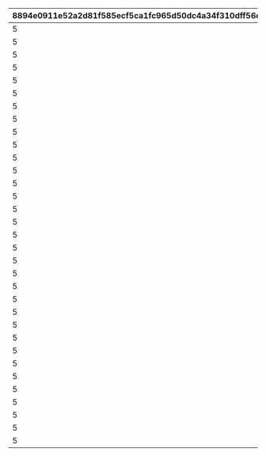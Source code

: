 |8894e0911e52a2d81f585ecf5ca1fc965d50dc4a34f310dff56ef50bc11573c7|295887ce008be7ab509cfe0fcd2de75a0375b27dd6806e60cee1ec394e28c1ef|a1fed0fa59ffce1a8772bbecfcc3d0301b660c53f5b6ae78008b6c603076fca3|373312245ae8e0daf5f97418ca1ed1fd81b4fa91ea16413a176a853519afca9f|9d1378e4569f0b0069770a61dd32d5cf6a3cfbbf866f9a460852466ebdff01d1|213d33d564b84dd7a056b3e034f0d7f0a746b574e93d97ad590e7316c5f46293|f076bf6cb64c94f695bc1699eb27a79c57bd221205007c268aa088bf464615aa|e0ac4101bd9489998b2ad2638ebc7bb7d3178ee7f4563d72ddec4cf9659da91d|babec39622f30c458ff21f0d4fa9cbd0854743e9ebfb8bc4c79e4ce2176950dc|bc013d820ab1ef8194e630474f0788e4941d77b38f0c2eb1cf3a2a67f8e4700e|d6c8d586b3b016a3e128e1f21ae02aa11cdfd687be9b908f7a7b98b80c27b3b3|ed848d17fc11a33ad6778c9305853bba6d1ad1097696e2cbddca41c8311e496a|85fb93270f7cde58c0d15cffbc773882bfbeaa5072dc260cd3da6ea7454a93c4|496fe2b63853db296470d1b53d281fdb6a968ff7181f1bbddeaed08906a4ccf8|f64cbe582c5d090f4dc5369ec37618b0d7ae726aadaf2ac3d003c086dda6c64e|071e81e5ff6a65974c95e18a1b768b3b42270db778bc469abac3eeffa0cddbb4|369d701b9d820cfe464e6c9bff6086b0fc1f97736404717c69d3f2ac6a27ac73|1b5b67f3acd34cc043be7a4ef8652120de93bbfd7cdbbae20c7ca2de3b4f8f30|78ed938a35efb6ada44096c07b9ac76f28a6a4f36dd7390944826aeb57937419|
| --- | --- | --- | --- | --- | --- | --- | --- | --- | --- | --- | --- | --- | --- | --- | --- | --- | --- | --- |
|5|10132|-60|0|12|3|0|1|0|289|1|3||610132007|1|0|0|5.5|610132501|
|5|10132|-60|0|0|0|0|1|0|289|2|1||610132008|1|0|70|1.5|610132502|
|5|10132|-60|0|0|0|0|1|0|289|3|1||610132009|1|0|0|1.5|0|
|5|10134|-50|0|0|3|0|1.85|0|292|1|1||610134007|1|0|55|5.5|0|
|5|10134|-50|0|30|0|0|1.85|0|292|2|3||610134008|1|0|0|1.5|610134502|
|5|10134|-50|0|0|0|0|1.85|0|292|3|1||610134009|1|0|0|1.5|0|
|5|10136|0|0|0|3|0|1.1|600|295|1|2||610136007|1|0|0|5.5|610136501|
|5|10136|-50|0|0|0|0|1.5|0|295|2|1||610136008|1|0|84|1.5|0|
|5|10136|-50|0|0|0|0|1.5|0|295|3|1||610136009|1|0|0|1.5|0|
|5|10137|0|0|0|0|0|0.85|0|295|1|1||610137007|1|0|75|5.5|0|
|5|10137|0|0|0|0|0|0.85|0|295|2|1||610137008|1|0|50|1.5|0|
|5|10137|0|0|0|0|0|0.85|0|295|3|1||610137009|1|0|0|1.5|0|
|5|10140|0|0|0|3|0|1.4|0|298|1|1||610140007|1|0|77|5.5|0|
|5|10140|0|0|0|0|0|1.4|0|298|2|1||610140008|1|0|52|1.5|0|
|5|10140|0|0|0|0|0|1.4|0|298|3|1||610140009|1|0|0|1.5|0|
|5|10142|-33|0|0|3|0|1.45|0|301|1|1||610142007|1|0|76|5.5|0|
|5|10142|-40|0|0|3|0|1.23|600|301|2|2||610142008|1|0|0|1.5|610142502|
|5|10142|-33|0|0|0|0|1.45|0|301|3|1||610142009|1|0|0|1.5|0|
|5|10144|-33|0|0|3|0|1|0|304|1|1||610144007|1|0|65|5.5|0|
|5|10144|-40|0|0|3|0|0.85|600|304|2|2||610144008|1|0|0|1.5|610144502|
|5|10144|-33|0|0|0|0|1|0|304|3|1||610144009|1|0|0|1.5|0|
|5|10146|-45|0|0|3|0|0.87|600|307|1|2||610146007|1|0|0|5.5|610146501|
|5|10146|-45|0|0|0|0|1.18|0|307|2|1||610146008|1|0|58|1.5|0|
|5|10146|-45|0|0|0|0|1.18|0|307|3|1||610146009|1|0|0|1.5|0|
|5|10148|-50|0|0|3|0|1.4|600|310|1|2||610148007|1|0|0|5.5|610148501|
|5|10148|-50|0|0|0|0|1.7|0|310|2|1||610148008|1|0|68|1.5|0|
|5|10148|-50|0|0|0|0|1.7|0|310|3|1||610148009|1|0|0|1.5|0|
|5|10150|-33|0|0|3|0|1.35|0|313|1|1||610150007|1|0|71|5.5|0|
|5|10150|-33|0|0|3|0|1.35|0|313|2|1||610150008|1|0|50|1.5|0|
|5|10150|-33|0|0|0|0|1.35|0|313|3|1||610150009|1|0|0|1.5|0|
|5|10152|20|0|0|4.8|0|0.7|600|316|1|2||610152007|1|0|0|5.5|610152501|
|5|10152|30|0|0|0|0|0.96|0|316|2|1||610152008|1|0|81|1.5|0|
|5|10152|30|0|0|0|0|0.96|0|316|3|1||610152009|1|0|0|1.5|0|